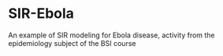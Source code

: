 # SIR-Ebola
An example of SIR modeling for Ebola disease, activity from the epidemiology subject of the BSI course
